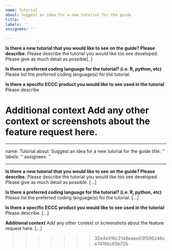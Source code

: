 ```yaml
---
name: Tutorial
about: Suggest an idea for a new tutorial for the guide
title: ''
labels: ''
assignees: ''

---
```


**Is there a new tutorial that you would like to see on the guide? Please describe.**
Please describe the tutorial you would like too see developed. Please give as much detail as possible[..]

**Is there a preferred coding language for the tutorial? (i.e. R, python, etc)**
Please list the preferred coding language(s) for the tutorial. 

**Is there a specific ECCC product you would like to see used in the tutorial**
Please describe

**Additional context**
Add any other context or screenshots about the feature request here.
=======
---
name: Tutorial
about: Suggest an idea for a new tutorial for the guide
title: ''
labels: ''
assignees: ''

---

**Is there a new tutorial that you would like to see on the guide? Please describe.**
Please describe the tutorial you would like too see developed. Please give as much detail as possible. [...]

**Is there a preferred coding language for the tutorial? (i.e. R, python, etc)**
Please list the preferred coding language(s) for the tutorial. [...]

**Is there a specific ECCC product you would like to see used in the tutorial**
Please describe. [...]

**Additional context**
Add any other context or screenshots about the feature request here. [...]
>>>>>>> 32e4e916c2148eaee03f596246ce7418bc65b72b
